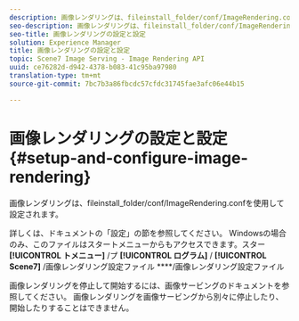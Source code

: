 ```yaml
---
description: 画像レンダリングは、fileinstall_folder/conf/ImageRendering.confを使用して設定されます。
seo-description: 画像レンダリングは、fileinstall_folder/conf/ImageRendering.confを使用して設定されます。
seo-title: 画像レンダリングの設定と設定
solution: Experience Manager
title: 画像レンダリングの設定と設定
topic: Scene7 Image Serving - Image Rendering API
uuid: ce76282d-d942-4378-b083-41c95ba97980
translation-type: tm+mt
source-git-commit: 7bc7b3a86fbcdc57cfdc31745fae3afc06e44b15

---
```



# 画像レンダリングの設定と設定{#setup-and-configure-image-rendering}

画像レンダリングは、fileinstall_folder/conf/ImageRendering.confを使用して設定されます。

詳しくは、ドキュメントの「設定」の節を参照してください。 Windowsの場合のみ、このファイルはスタートメニューからもアクセスできます。スター **[!UICONTROL トメニュー]** /プ **[!UICONTROL ログラム]** / **[!UICONTROL Scene7]** /画像レンダリング設定ファイル ****/画像レンダリング設定ファイル

画像レンダリングを停止して開始するには、画像サービングのドキュメントを参照してください。 画像レンダリングを画像サービングから別々に停止したり、開始したりすることはできません。
